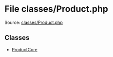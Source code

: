 File classes/Product.php
=========

Source: [classes/Product.php](https://github.com/PrestaShop/PrestaShop/blob/1.5.6.0/classes/Product.php)


Classes
-------

* [ProductCore](class.ProductCore.md)

